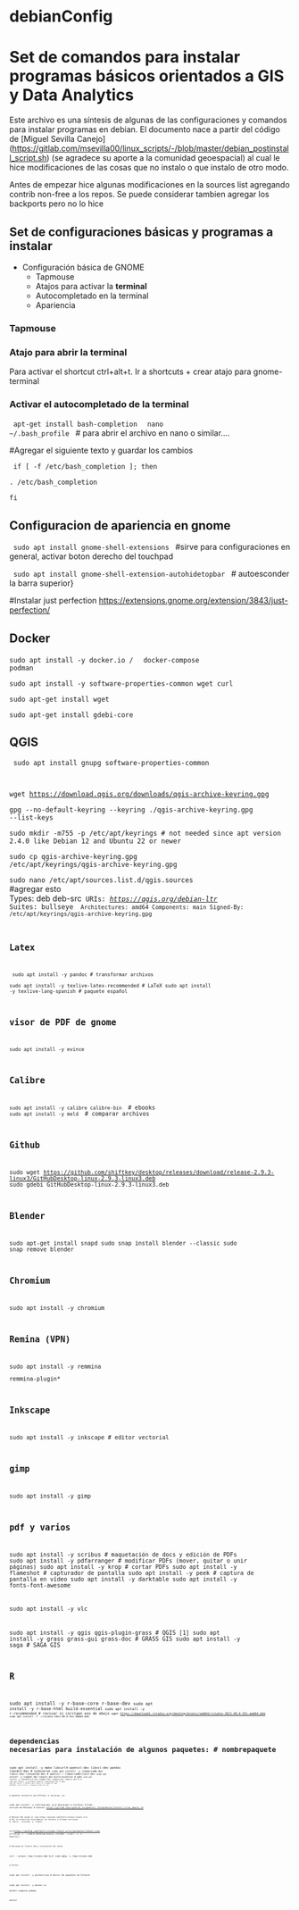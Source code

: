 # debianConfig #
# Set de comandos para instalar programas básicos orientados a GIS y Data Analytics #

Este archivo es una síntesis de algunas de las configuraciones y comandos para instalar programas en debian. El documento nace a partir del código de [Miguel Sevilla Canejo] (https://gitlab.com/msevilla00/linux_scripts/-/blob/master/debian_postinstall_script.sh) (se agradece su aporte a la comunidad geoespacial) al cual le hice modificaciones de las cosas que no instalo o que instalo de otro modo.


Antes de empezar hice algunas modificaciones en la sources list agregando contrib non-free a los repos. Se puede considerar tambien agregar los backports pero no lo hice

## Set de configuraciones básicas y programas a instalar ##

* Configuración básica de GNOME
	* Tapmouse
	* Atajos para activar la **terminal** 
	* Autocompletado en la terminal
	* Apariencia


### Tapmouse

### Atajo para abrir la terminal
Para activar el shortcut ctrl+alt+t. Ir a shortcuts + crear atajo para gnome-terminal

### Activar el autocompletado de la terminal

<code> apt-get install bash-completion </code>
<code> nano ~/.bash_profile </code> # para abrir el archivo en nano o similar....
 
#Agregar el siguiente texto y guardar los cambios

<code> if [ -f /etc/bash_completion ]; then  
 . /etc/bash_completion  
fi </code>


## Configuracion de apariencia en gnome

<code> sudo apt install gnome-shell-extensions </code> #sirve para configuraciones en general, activar boton derecho del touchpad

<code> sudo apt install gnome-shell-extension-autohidetopbar </code> # autoesconder la barra superior}


#Instalar just perfection https://extensions.gnome.org/extension/3843/just-perfection/

## Docker
<code>sudo apt install -y docker.io / </code>
<code>	docker-compose podman </code>

<code>sudo apt install -y software-properties-common wget curl  
sudo apt-get install wget  
sudo apt-get install gdebi-core </code>

## QGIS
<code> sudo apt install gnupg software-properties-common  

wget https://download.qgis.org/downloads/qgis-archive-keyring.gpg  
gpg --no-default-keyring --keyring ./qgis-archive-keyring.gpg --list-keys  
sudo mkdir -m755 -p /etc/apt/keyrings  # not needed since apt version 2.4.0 like Debian 12 and Ubuntu 22 or newer  
sudo cp qgis-archive-keyring.gpg /etc/apt/keyrings/qgis-archive-keyring.gpg</code>  

<code>sudo nano /etc/apt/sources.list.d/qgis.sources </code>  
#agregar esto  
Types: deb deb-src<code>
URIs: *https://qgis.org/debian-ltr*
Suites: bullseye <code>
Architectures: amd64
Components: main
Signed-By: /etc/apt/keyrings/qgis-archive-keyring.gpg  

## Latex
<code> sudo apt install -y pandoc				# transformar archivos  
sudo apt install -y texlive-latex-recommended   # LaTeX
sudo apt install -y texlive-lang-spanish # paquete español </code>

## visor de PDF de gnome

<code>sudo apt install -y evince	</code>  	

## Calibre
<code>sudo apt install -y calibre calibre-bin </code>	# ebooks 
<code>sudo apt install -y meld     </code>         	# comparar archivos

## Github
sudo wget https://github.com/shiftkey/desktop/releases/download/release-2.9.3-linux3/GitHubDesktop-linux-2.9.3-linux3.deb
sudo gdebi GitHubDesktop-linux-2.9.3-linux3.deb

## Blender
sudo apt-get install snapd
sudo snap install blender --classic
sudo snap remove blender

## Chromium
sudo apt install -y chromium

## Remina (VPN)
sudo apt install -y remmina \
	remmina-plugin*  

## Inkscape
sudo apt install -y inkscape          	# editor vectorial

## gimp
sudo apt install -y gimp	

## pdf y varios
sudo apt install -y scribus             # maquetación de docs y edición de PDFs 
sudo apt install -y pdfarranger			# modificar PDFs (mover, quitar o unir páginas)
sudo apt install -y krop              	# cortar PDFs
sudo apt install -y flameshot         	# capturador de pantalla
sudo apt install -y peek              	# captura de pantalla en vídeo
sudo apt install -y darktable
sudo apt install -y fonts-font-awesome

sudo apt install -y vlc


sudo apt install -y qgis qgis-plugin-grass		# QGIS [1]
sudo apt install -y grass grass-gui grass-doc	# GRASS GIS
sudo apt install -y saga						# SAGA GIS

## R 
<code>sudo apt install -y r-base-core r-base-dev
<code>sudo apt install -y r-base-html build-essential
<code>sudo apt install -y r-recommended # revisar si corrigen eso de abajo
<code>wget https://download1.rstudio.org/desktop/bionic/amd64/rstudio-2021.09.0-351-amd64.deb
<code>sudo apt install -f ./rstudio-2021.09.0-351-amd64.deb

  # dependencias necesarias para instalación de algunos paquetes:				# nombrepaquete
<code>sudo apt install -y make libcurl4-openssl-dev libssl-dev pandoc libxml2-dev		# tydiverse
<code>sudo apt install -y libmariadb-dev libssl-dev libsodium-dev 			  		# openssl / libmariadbclient-dev
<code>sudo apt install -y libgdal-dev libproj-dev build-essential 					# gdal
<code>sudo apt install -y libudunits2-dev libgdal-dev libgeos-dev libproj-dev			# sf
<code>sudo apt install -y protobuf-compiler libprotobuf-dev 						# tmap
<code>sudo apt install -y default-jdk 							  # rJava (it's needed for some packages)
<code>sudo apt install -y libgmp-dev libmpfr-dev 					                # HH

	# paquetes necesarios para RStudio (y descarga, jq)
sudo apt install -y libclang-dev jq
	# descargar e instalar última versión de RStudio
	# Fuente: https://gitlab.com/rspatial_es/general/-/blob/master/install_rcran_ubuntu.sh
	
	# Obtener URL desde el repo https://github.com/Thell/rstudio-latest-urls
	# Ahí se actualizan diariamente los enlaces a últimas versiones 
	# `daily`, `preview` y `stable`
url=https://github.com/thell/rstudio-latest-urls/raw/master/latest.json
url=$(jq -r '.stable.desktop.bionic.rstudio' <(curl -s -L ${url}))

	# Descarga de fichero deb e instalación del mismo
curl --output /tmp/rstudio.deb $url
sudo dpkg -i /tmp/rstudio.deb

	# Python
sudo apt install -y python3-pip		# Gestor de paquetes de Python3

sudo apt install -y docker.io \
	docker-compose podman 	

okular




